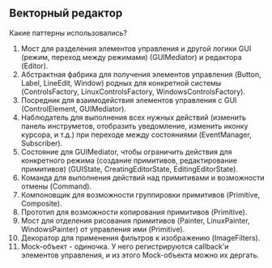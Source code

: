 ## Векторный редактор

Какие паттерны использовались?

1. Мост для разделения элементов управления и другой логики GUI (режим, переход между режимами) (GUIMediator) и редактора (Editor).
2. Абстрактная фабрика для получения элементов управления (Button, Label, LineEdit, Window) родных для конкретной системы (ControlsFactory, LinuxControlsFactory, WindowsControlsFactory).
3. Посредник для взаимодействия элементов управления с GUI (ControlElement, GUIMediator).
4. Наблюдатель для выполнения всех нужных действий (изменить панель инструметов, отобразить уведомление, изменить иконку курсора, и т.д.) при переходе между состояниями (EventManager, Subscriber).
5. Состояние для GUIMediator, чтобы ограничить действия для конкретного режима (создание примитивов, редактирование примитивов) (GUIState, CreatingEditorState, EditingEditorState).
6. Команда для выполнения действий над примитивами и возможности отмены (Command).
7. Компоновщик для возможности группировки примитивов (Primitive, Composite).
8. Прототип для возможности копирования примитивов (Primitive).
9. Мост для отделения рисования примитивов (Painter, LinuxPainter, WindowsPainter) от управления ими (Primitive).
10. Декоратор для применения фильтров к изображению (ImageFilters).
11. Mock-объект - одиночка. У него регистрируются callback'и элементов управления, и из этого Mock-объекта можно их дергать.
